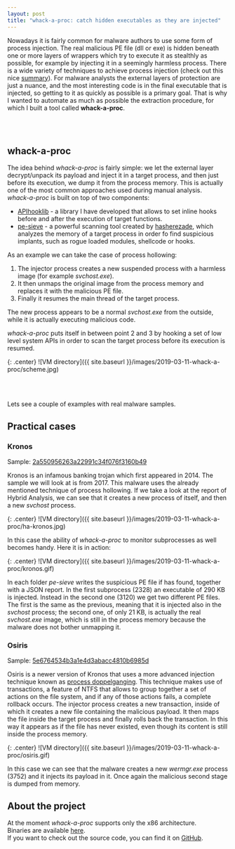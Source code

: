 ```yaml
---
layout: post
title: "whack-a-proc: catch hidden executables as they are injected"
---
```


Nowadays it is fairly common for malware authors to use some form of process injection. The real malicious PE file (dll or exe) is hidden beneath one or more layers of wrappers which try to execute it as stealthly as possible, for example by injecting it in a seemingly harmless process. There is a wide variety of techniques to achieve process injection (check out this nice [summary](https://www.endgame.com/blog/technical-blog/ten-process-injection-techniques-technical-survey-common-and-trending-process)). For malware analysts the external layers of protection are just a nuance, and the most interesting code is in the final executable that is injected, so getting to it as quickly as possible is a primary goal. That is why I wanted to automate as much as possible the extraction procedure, for which I built a tool called **whack-a-proc**.

<br />
<br />

## whack-a-proc

The idea behind *whack-a-proc* is fairly simple: we let the external layer decrypt/unpack its payload and inject it in a target process, and then just before its execution, we dump it from the process memory. This is actually one of the most common approaches used during manual analysis.  
*whack-a-proc* is built on top of two components:

- [APIhooklib](https://github.com/mauronz/APIhooklib) - a library I have developed that allows to set inline hooks before and after the execution of target functions. 
- [pe-sieve](https://github.com/hasherezade/pe-sieve) - a powerful scanning tool created by [hasherezade](https://twitter.com/hasherezade), which analyzes the memory of a target process in order fo find suspicious implants, such as rogue loaded modules, shellcode or hooks.

As an example we can take the case of process hollowing:

1. The injector process creates a new suspended process with a harmless image (for example *svchost.exe*).
2. It then unmaps the original image from the process memory and replaces it with the malicious PE file.
3. Finally it resumes the main thread of the target process.

The new process appears to be a normal *svchost.exe* from the outside, while it is actually executing malicious code.

*whack-a-proc* puts itself in between point 2 and 3 by hooking a set of low level system APIs in order to scan the target process before its execution is resumed.

{: .center}
![VM directory]({{ site.baseurl }}/images/2019-03-11-whack-a-proc/scheme.jpg)

<br />
<br />

Lets see a couple of examples with real malware samples.

## Practical cases

### Kronos

Sample: [2a550956263a22991c34f076f3160b49](https://www.hybrid-analysis.com/sample/8389dd850c991127f3b3402dce4201cb693ec0fb7b1e7663fcfa24ef30039851?environmentId=100)

Kronos is an infamous banking trojan which first appeared in 2014. The sample we will look at is from 2017. This malware uses the already mentioned technique of process hollowing. If we take a look at the report of Hybrid Analysis, we can see that it creates a new process of itself, and then a new *svchost* process.

{: .center}
![VM directory]({{ site.baseurl }}/images/2019-03-11-whack-a-proc/ha-kronos.jpg)

In this case the ability of *whack-a-proc* to monitor subprocesses as well becomes handy.
Here it is in action:

{: .center}
![VM directory]({{ site.baseurl }}/images/2019-03-11-whack-a-proc/kronos.gif)

In each folder *pe-sieve* writes the suspicious PE file if has found, together with a JSON report. In the first subprocess (2328) an executable of 290 KB is injected. Instead in the second one (3120) we get two different PE files. The first is the same as the previous, meaning that it is injected also in the *svchost* process; the second one, of only 21 KB, is actually the real *svchost.exe* image, which is still in the process memory because the malware does not bother unmapping it.

### Osiris

Sample: [5e6764534b3a1e4d3abacc4810b6985d](https://www.hybrid-analysis.com/sample/e7d3181ef643d77bb33fe328d1ea58f512b4f27c8e6ed71935a2e7548f2facc0?environmentId=100)

Osiris is a newer version of Kronos that uses a more advanced injection technique known as [process doppelganging](https://www.blackhat.com/docs/eu-17/materials/eu-17-Liberman-Lost-In-Transaction-Process-Doppelganging.pdf). This technique makes use of transactions, a feature of NTFS that allows to group together a set of actions on the file system, and if any of those actions fails, a complete rollback occurs. The injector process creates a new transaction, inside of which it creates a new file containing the malicious payload. It then maps the file inside the target process and finally rolls back the transaction. In this way it  appears as if the file has never existed, even though its content is still inside the process memory.

{: .center}
![VM directory]({{ site.baseurl }}/images/2019-03-11-whack-a-proc/osiris.gif)

In this case we can see that the malware creates a new *wermgr.exe* process (3752) and it injects its payload in it. Once again the malicious second stage is dumped from memory.


## About the project 

At the moment *whack-a-proc* supports only the x86 architecture.  
Binaries are available [here](https://github.com/mauronz/malware_analysis/tree/master/whack_a_proc/Release).  
If you want to check out the source code, you can find it on [GitHub](https://github.com/mauronz/malware_analysis/tree/master/whack_a_proc).